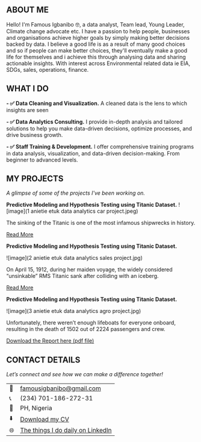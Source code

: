 <!--Section 1: Introduce your self-->
## ABOUT ME

Hello! I'm Famous Igbanibo 🤓, a data analyst, Team lead, Young Leader, Climate change advocate etc. I have a passion to help people, businesses and organisations achieve higher goals by simply making better decisions backed by data. I believe a good life is as a result of many good choices and so if people can make better choices, they'll eventually make a good life for themselves and i achieve this through analysing data and sharing actionable insights. With interest across Environmental related data ie EIA, SDGs, sales, operations, finance. 


<!--Mention your top/relevant skills here - core and soft skills-->
## WHAT I DO

**- ✅ Data Cleaning and Visualization.**
A cleaned data is the lens to which insights are seen

**- ✅ Data Analytics Consulting.**
I provide in-depth analysis and tailored solutions to help you make data-driven decisions, optimize processes, and drive business growth. 

**- ✅ Staff Training & Development.**
I offer comprehensive training programs in data analysis, visualization, and data-driven decision-making. From beginner to advanced levels. 


<!--Section 2: List 3-4 key projects-->
## MY PROJECTS

*A glimpse of some of the projects I've been working on.*

**Predictive Modeling and Hypothesis Testing using Titanic Dataset.**
![image](1 anietie etuk data analytics car project.jpeg)

The sinking of the Titanic is one of the most infamous shipwrecks in history.


[Read More](https://www.linkedin.com/pulse/predictive-modeling-hypothesis-testing-using-titanic-dataset-anietie/)

**Predictive Modeling and Hypothesis Testing using Titanic Dataset.**

![image](2 anietie etuk data analytics sales project.jpg)

On April 15, 1912, during her maiden voyage, the widely considered “unsinkable” RMS Titanic sank after colliding with an iceberg. 

[Read More](https://www.linkedin.com/pulse/predictive-modeling-hypothesis-testing-using-titanic-dataset-anietie/)

**Predictive Modeling and Hypothesis Testing using Titanic Dataset.**

![image](3 anietie etuk data analytics agro project.jpg)

Unfortunately, there weren’t enough lifeboats for everyone onboard, resulting in the death of 1502 out of 2224 passengers and crew. 

<a href="17 How to Present Data to Executives by Anietie Etuk.pdf">Download the Report here (pdf file)</a>


## CONTACT DETAILS

*Let’s connect and see how we can make a difference together!*
<table>
  <tbody>
    <tr>
      <td>📧</td>
      <td><a href="mailto: famousigbanibo@gmail.com">famousigbanibo@gmail.com</a></td>
    </tr>
    <tr>
      <td>📞</td>
      <td>(234) 701-186-272-31</td>
    </tr>
    <tr>
      <td>📍</td>
      <td>PH, Nigeria</td>
    </tr>
    <tr>
      <td>⬇️</td>
      <td><a href="https://etuk123456.github.io/portfolio1/docs/Profile.pdf">Download my CV</a></td>
    </tr>
    <tr>
      <td>🌐</td>
      <td><a href="https://linkedin.com/in/famousigbanibo">The things I do daily on LinkedIn</a></td>
    </tr>
    <tr>
    </tr>
  </tbody>
</table>

   




